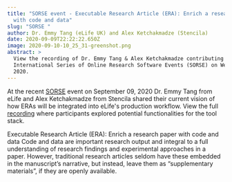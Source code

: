 ```yaml
---
title: "SORSE event - Executable Research Article (ERA): Enrich a research paper
  with code and data"
slug: "SORSE "
author: Dr. Emmy Tang (eLife UK) and Alex Ketchakmadze (Stencila)
date: 2020-09-09T22:22:22.650Z
image: 2020-09-10-10_25_31-greenshot.png
abstract: >
  View the recording of Dr. Emmy Tang & Alex Ketchakmadze contributing to the
  International Series of Online Research Software Events (SORSE) on Wed 9 Sept
  2020.
---
```

At the recent [SORSE](https://sorse.github.io//programme/software-demos/event-019/) event on September 09, 2020 Dr. Emmy Tang from eLife and Alex Ketchakmadze from Stencila shared their current vision of how ERAs will be integrated into eLife's production workflow. View the full [recording](https://www.youtube.com/watch?v=_uRKBdEHhS0&feature=emb_logo) where participants explored potential functionalities for the tool stack.

Executable Research Article (ERA): Enrich a research paper with code and data Code and data are important research output and integral to a full understanding of research findings and experimental approaches in a paper. However, traditional research articles seldom have these embedded in the manuscript’s narrative, but instead, leave them as “supplementary materials”, if they are openly available.